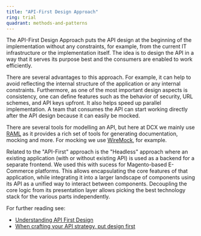 ```yaml
---
title: "API-First Design Approach"
ring: trial
quadrant: methods-and-patterns
---
```


The API-First Design Approach puts the API design at the beginning of the implementation without any constraints, for example, from the current IT infrastructure or the implementation itself.
The idea is to design the API in a way that it serves its purpose best and the consumers are enabled to work efficiently.

There are several advantages to this approach. For example, it can help to avoid reflecting the internal structure of the application or any internal constraints.
Furthermore, as one of the most important design aspects is consistency, one can define features such as the behavior of security, URL schemes, and API keys upfront.
It also helps speed up parallel implementation.
A team that consumes the API can start working directly after the API design because it can easily be mocked.

There are several tools for modelling an API, but here at DCX we mainly use [RAML](/tools/raml.html) as it provides a rich set of tools for generating documentation, mocking and more.
For mocking we use [WireMock](/tools/wiremock.html), for example.

Related to the "API-First" approach is the "Headless" approach where an existing application (with or without existing API) is used as a backend for a separate frontend.
We used this with sucess for Magento-based E-Commerce platforms.
This allows encapsulating the core features of that application, while integrating it into a larger landscape of components using its API as a unified way to interact between components.
Decoupling the core logic from its presentation layer allows picking the best technology stack for the various parts independently.

For further reading see:

- [Understanding API First Design](https://www.programmableweb.com/api-university/understanding-api-first-design)
- [When crafting your API strategy, put design first](http://www.techradar.com/news/software/applications/when-crafting-your-api-strategy-put-design-first-1262043?src=rss&attr=all)
